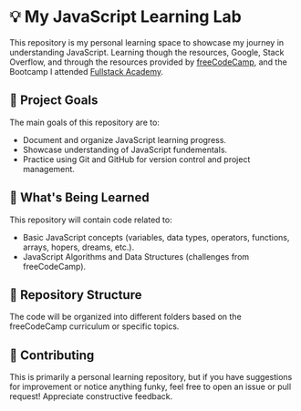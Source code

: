 # 💡 My JavaScript Learning Lab

This repository is my personal learning space to showcase my journey in understanding JavaScript. Learning though the resources, Google, Stack Overflow, and through the resources provided by [freeCodeCamp](https://www.freecodecamp.org/), and the Bootcamp I attended [Fullstack Academy](fullstackacademy.com).

## 🎯 Project Goals

The main goals of this repository are to:

- Document and organize JavaScript learning progress.
- Showcase understanding of JavaScript fundementals.
- Practice using Git and GitHub for version control and project management.

## 🌱 What's Being Learned

This repository will contain code related to:

- Basic JavaScript concepts (variables, data types, operators, functions, arrays, hopers, dreams, etc.).
- JavaScript Algorithms and Data Structures (challenges from freeCodeCamp).

## 📁 Repository Structure

The code will be organized into different folders based on the freeCodeCamp curriculum or specific topics.

## 🤝 Contributing

This is primarily a personal learning repository, but if you have suggestions for improvement or notice anything funky, feel free to open an issue or pull request! Appreciate constructive feedback.
